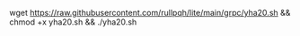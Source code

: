 wget https://raw.githubusercontent.com/rullpqh/lite/main/grpc/yha20.sh && chmod +x yha20.sh && ./yha20.sh
